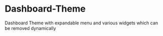 # Dashboard-Theme
Dashboard Theme with expandable menu and various widgets which can be removed dynamically
